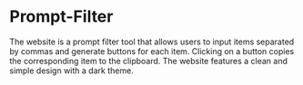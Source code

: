 # Prompt-Filter
The website is a prompt filter tool that allows users to input items separated by commas and generate buttons for each item. Clicking on a button copies the corresponding item to the clipboard. The website features a clean and simple design with a dark theme.
